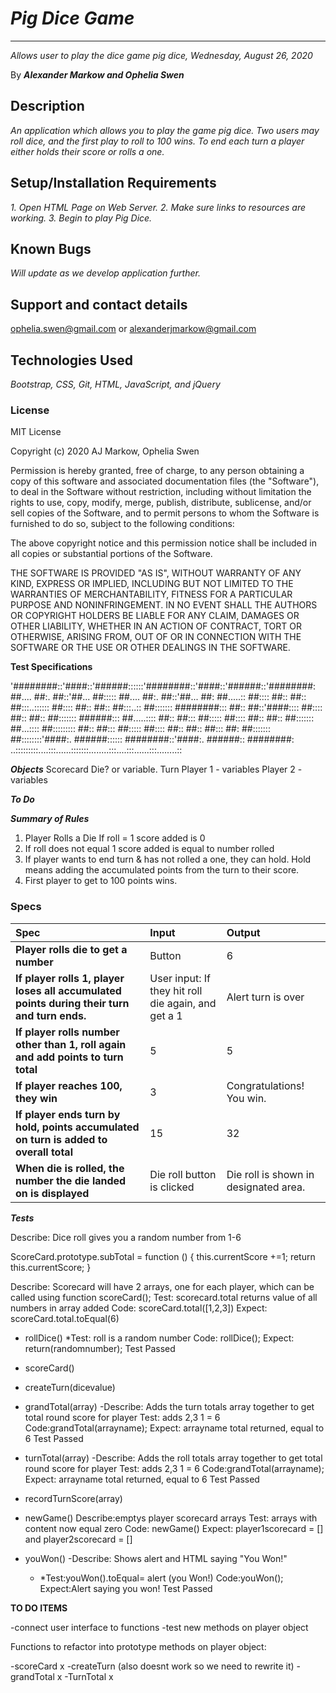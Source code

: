 # _Pig Dice Game_

---

_Allows user to play the dice game pig dice, Wednesday, August 26, 2020_

By **_Alexander Markow and Ophelia Swen_**

## Description

_An application which allows you to play the game pig dice. Two users may roll dice, and the first play to roll to 100 wins. To end each turn a player either holds their score or rolls a one._

## Setup/Installation Requirements

_1. Open HTML Page on Web Server. 2. Make sure links to resources are working. 3. Begin to play Pig Dice._

## Known Bugs

_Will update as we develop application further._

## Support and contact details

ophelia.swen@gmail.com or alexanderjmarkow@gmail.com

## Technologies Used

_Bootstrap, CSS, Git, HTML, JavaScript, and jQuery_

### License

MIT License

Copyright (c) 2020 AJ Markow, Ophelia Swen

Permission is hereby granted, free of charge, to any person obtaining a copy
of this software and associated documentation files (the "Software"), to deal
in the Software without restriction, including without limitation the rights
to use, copy, modify, merge, publish, distribute, sublicense, and/or sell
copies of the Software, and to permit persons to whom the Software is
furnished to do so, subject to the following conditions:

The above copyright notice and this permission notice shall be included in all
copies or substantial portions of the Software.

THE SOFTWARE IS PROVIDED "AS IS", WITHOUT WARRANTY OF ANY KIND, EXPRESS OR
IMPLIED, INCLUDING BUT NOT LIMITED TO THE WARRANTIES OF MERCHANTABILITY,
FITNESS FOR A PARTICULAR PURPOSE AND NONINFRINGEMENT. IN NO EVENT SHALL THE
AUTHORS OR COPYRIGHT HOLDERS BE LIABLE FOR ANY CLAIM, DAMAGES OR OTHER
LIABILITY, WHETHER IN AN ACTION OF CONTRACT, TORT OR OTHERWISE, ARISING FROM,
OUT OF OR IN CONNECTION WITH THE SOFTWARE OR THE USE OR OTHER DEALINGS IN THE
SOFTWARE.

**Test Specifications**

'########::'####::'######::::::'########::'####::'######::'########:
##.... ##:. ##::'##... ##::::: ##.... ##:. ##::'##... ##: ##.....::
##:::: ##:: ##:: ##:::..:::::: ##:::: ##:: ##:: ##:::..:: ##:::::::
########::: ##:: ##::'####:::: ##:::: ##:: ##:: ##::::::: ######:::
##.....:::: ##:: ##::: ##::::: ##:::: ##:: ##:: ##::::::: ##...::::
##::::::::: ##:: ##::: ##::::: ##:::: ##:: ##:: ##::: ##: ##:::::::
##::::::::'####:. ######:::::: ########::'####:. ######:: ########:
..:::::::::....:::......:::::::........:::....:::......:::........::

**_Objects_**
Scorecard
Die? or variable.
Turn
Player 1 - variables
Player 2 - variables

**_To Do_**

**_Summary of Rules_**

1. Player Rolls a Die
   If roll = 1
   score added is 0
2. If roll does not equal 1
   score added is equal to number rolled
3. If player wants to end turn & has not rolled a one, they can hold. Hold means adding the accumulated points from the turn to their score.
4. First player to get to 100 points wins.

### Specs

| Spec                                                                                        | Input                                               | Output                                |
| :------------------------------------------------------------------------------------------ | :-------------------------------------------------- | :------------------------------------ |
| **Player rolls die to get a number**                                                        | Button                                              | 6                                     |
| **If player rolls 1, player loses all accumulated points during their turn and turn ends.** | User input: If they hit roll die again, and get a 1 | Alert turn is over                    |
| **If player rolls number other than 1, roll again and add points to turn total**            | 5                                                   | 5                                     |
| **If player reaches 100, they win**                                                         | 3                                                   | Congratulations! You win.             |
| **If player ends turn by hold, points accumulated on turn is added to overall total**       | 15                                                  | 32                                    |
| **When die is rolled, the number the die landed on is displayed**                           | Die roll button is clicked                          | Die roll is shown in designated area. |

**_Tests_**

Describe: Dice roll gives you a random number from 1-6

ScoreCard.prototype.subTotal = function () {
this.currentScore +=1;
return this.currentScore;
}

Describe: Scorecard will have 2 arrays, one for each player, which can be called using function scoreCard();
Test: scorecard.total returns value of all numbers in array added
Code: scoreCard.total([1,2,3])
Expect: scoreCard.total.toEqual(6)

- rollDice()
  \*Test: roll is a random number
  Code: rollDice();
  Expect: return(randomnumber);
  Test Passed

- scoreCard()
- createTurn(dicevalue)

- grandTotal(array)
  -Describe: Adds the turn totals array together to get total round score for player
  Test: adds 2,3 1 = 6
  Code:grandTotal(arrayname);
  Expect: arrayname total returned, equal to 6
  Test Passed

- turnTotal(array)
  -Describe: Adds the roll totals array together to get total round score for player
  Test: adds 2,3 1 = 6
  Code:grandTotal(arrayname);
  Expect: arrayname total returned, equal to 6
  Test Passed

- recordTurnScore(array)
- newGame()
  Describe:emptys player scorecard arrays
  Test: arrays with content now equal zero
  Code: newGame()
  Expect: player1scorecard = [] and player2scorecard = []
- youWon()
  -Describe: Shows alert and HTML saying "You Won!"
  - \*Test:youWon().toEqual= alert (you Won!)
    Code:youWon();
    Expect:Alert saying you won!
    Test Passed

**TO DO ITEMS**

-connect user interface to functions
-test new methods on player object

Functions to refactor into prototype methods on player object:

-scoreCard x
-createTurn (also doesnt work so we need to rewrite it)
-grandTotal x
-TurnTotal x
